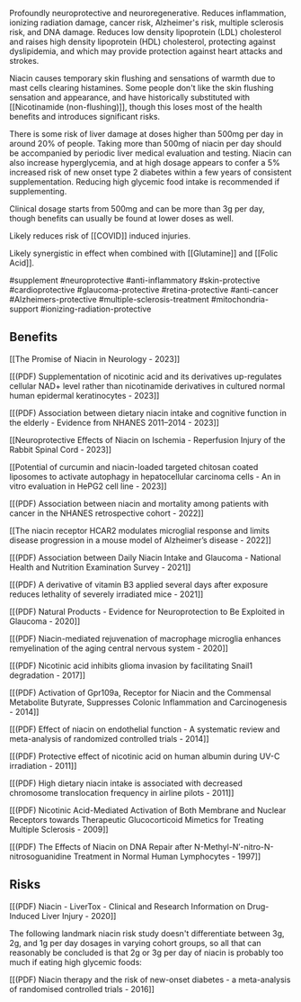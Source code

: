 
Profoundly neuroprotective and neuroregenerative. Reduces inflammation, ionizing radiation damage, cancer risk, Alzheimer's risk, multiple sclerosis risk, and DNA damage. Reduces low density lipoprotein (LDL) cholesterol and raises high density lipoprotein (HDL) cholesterol, protecting against dyslipidemia, and which may provide protection against heart attacks and strokes.

Niacin causes temporary skin flushing and sensations of warmth due to mast cells clearing histamines. Some people don't like the skin flushing sensation and appearance, and have historically substituted with [[Nicotinamide (non-flushing)]], though this loses most of the health benefits and introduces significant risks. 

There is some risk of liver damage at doses higher than 500mg per day in around 20% of people. Taking more than 500mg of niacin per day should be accompanied by periodic liver medical evaluation and testing. Niacin can also increase hyperglycemia, and at high dosage appears to confer a 5% increased risk of new onset type 2 diabetes within a few years of consistent supplementation. Reducing high glycemic food intake is recommended if supplementing.

Clinical dosage starts from 500mg and can be more than 3g per day, though benefits can usually be found at lower doses as well.

Likely reduces risk of [[COVID]] induced injuries.

Likely synergistic in effect when combined with [[Glutamine]] and [[Folic Acid]].

#supplement #neuroprotective #anti-inflammatory #skin-protective #cardioprotective  #glaucoma-protective #retina-protective #anti-cancer #Alzheimers-protective #multiple-sclerosis-treatment #mitochondria-support #ionizing-radiation-protective

## Benefits

[[The Promise of Niacin in Neurology - 2023]]

[[(PDF) Supplementation of nicotinic acid and its derivatives up-regulates cellular NAD+ level rather than nicotinamide derivatives in cultured normal human epidermal keratinocytes - 2023]]

[[(PDF) Association between dietary niacin intake and cognitive function in the elderly - Evidence from NHANES 2011–2014 - 2023]]

[[Neuroprotective Effects of Niacin on Ischemia - Reperfusion Injury of the Rabbit Spinal Cord - 2023]]

[[Potential of curcumin and niacin-loaded targeted chitosan coated liposomes to activate autophagy in hepatocellular carcinoma cells - An in vitro evaluation in HePG2 cell line - 2023]]

[[(PDF) Association between niacin and mortality among patients with cancer in the NHANES retrospective cohort - 2022]]

[[The niacin receptor HCAR2 modulates microglial response and limits disease progression in a mouse model of Alzheimer’s disease - 2022]]

[[(PDF) Association between Daily Niacin Intake and Glaucoma - National Health and Nutrition Examination Survey - 2021]]

[[(PDF) A derivative of vitamin B3 applied several days after exposure reduces lethality of severely irradiated mice - 2021]]

[[(PDF) Natural Products - Evidence for Neuroprotection to Be Exploited in Glaucoma - 2020]]

[[(PDF) Niacin-mediated rejuvenation of macrophage microglia enhances remyelination of the aging central nervous system - 2020]]

[[(PDF) Nicotinic acid inhibits glioma invasion by facilitating Snail1 degradation - 2017]]

[[(PDF) Activation of Gpr109a, Receptor for Niacin and the Commensal Metabolite Butyrate, Suppresses Colonic Inflammation and Carcinogenesis - 2014]]

[[(PDF) Effect of niacin on endothelial function - A systematic review and meta-analysis of randomized controlled trials - 2014]]

[[(PDF) Protective effect of nicotinic acid on human albumin during UV-C irradiation - 2011]]

[[(PDF) High dietary niacin intake is associated with decreased chromosome translocation frequency in airline pilots - 2011]]

[[(PDF) Nicotinic Acid-Mediated Activation of Both Membrane and Nuclear Receptors towards Therapeutic Glucocorticoid Mimetics for Treating Multiple Sclerosis - 2009]]

[[(PDF) The Effects of Niacin on DNA Repair after N-Methyl-N′-nitro-N-nitrosoguanidine Treatment in Normal Human Lymphocytes - 1997]]

## Risks

[[(PDF) Niacin - LiverTox - Clinical and Research Information on Drug-Induced Liver Injury - 2020]]

The following landmark niacin risk study doesn't differentiate between 3g, 2g, and 1g per day dosages in varying cohort groups, so all that can reasonably be concluded is that 2g or 3g per day of niacin is probably too much if eating high glycemic foods:

[[(PDF) Niacin therapy and the risk of new-onset diabetes - a meta-analysis of randomised controlled trials - 2016]]